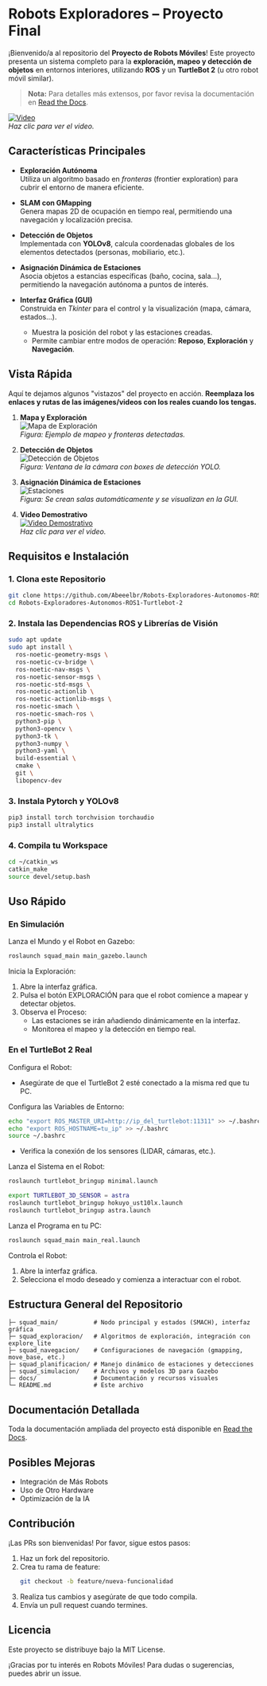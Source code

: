 # Robots Exploradores – Proyecto Final

¡Bienvenido/a al repositorio del **Proyecto de Robots Móviles**! Este proyecto presenta un sistema completo para la **exploración, mapeo y detección de objetos** en entornos interiores, utilizando **ROS** y un **TurtleBot 2** (u otro robot móvil similar).

> **Nota:** Para detalles más extensos, por favor revisa la documentación en [Read the Docs](https://robots-exploradores-autonomos-ros1-turtlebot-2.readthedocs.io/es/latest/).

[![Video](/doc-RobotsExploradores/source/img/VideoSimulacion.png)](https://drive.google.com/file/d/13IIA79M0_kRF3XvuBS5XlNPnEU61BiQG/view?usp=sharing)  
_Haz clic para ver el video._

## Características Principales

- **Exploración Autónoma**  
  Utiliza un algoritmo basado en _fronteras_ (frontier exploration) para cubrir el entorno de manera eficiente.

- **SLAM con GMapping**  
  Genera mapas 2D de ocupación en tiempo real, permitiendo una navegación y localización precisa.

- **Detección de Objetos**  
  Implementada con **YOLOv8**, calcula coordenadas globales de los elementos detectados (personas, mobiliario, etc.).

- **Asignación Dinámica de Estaciones**  
  Asocia objetos a estancias específicas (baño, cocina, sala…), permitiendo la navegación autónoma a puntos de interés.

- **Interfaz Gráfica (GUI)**  
  Construida en _Tkinter_ para el control y la visualización (mapa, cámara, estados...).  
  - Muestra la posición del robot y las estaciones creadas.  
  - Permite cambiar entre modos de operación: **Reposo**, **Exploración** y **Navegación**.

## Vista Rápida

Aquí te dejamos algunos "vistazos" del proyecto en acción. **Reemplaza los enlaces y rutas de las imágenes/videos con los reales cuando los tengas.**

1. **Mapa y Exploración**  
   ![Mapa de Exploración](/doc-RobotsExploradores/source/img/Exploracion.png)  
   _Figura: Ejemplo de mapeo y fronteras detectadas._

2. **Detección de Objetos**  
   ![Detección de Objetos](/doc-RobotsExploradores/source/img/Deteccion.png)  
   _Figura: Ventana de la cámara con boxes de detección YOLO._

3. **Asignación Dinámica de Estaciones**  
   ![Estaciones](/doc-RobotsExploradores/source/img/creacionSalas.png)  
   _Figura: Se crean salas automáticamente y se visualizan en la GUI._

4. **Video Demostrativo**  
   [![Video Demostrativo](/doc-RobotsExploradores/source/img/VideoReal.png)](https://drive.google.com/file/d/13IIA79M0_kRF3XvuBS5XlNPnEU61BiQG/view?usp=sharing)  
   _Haz clic para ver el video._

## Requisitos e Instalación

### 1. Clona este Repositorio
```bash
git clone https://github.com/Abeeelbr/Robots-Exploradores-Autonomos-ROS1-Turtlebot-2.git
cd Robots-Exploradores-Autonomos-ROS1-Turtlebot-2
```

### 2. Instala las Dependencias ROS y Librerías de Visión
```bash
sudo apt update
sudo apt install \
  ros-noetic-geometry-msgs \
  ros-noetic-cv-bridge \
  ros-noetic-nav-msgs \
  ros-noetic-sensor-msgs \
  ros-noetic-std-msgs \
  ros-noetic-actionlib \
  ros-noetic-actionlib-msgs \
  ros-noetic-smach \
  ros-noetic-smach-ros \
  python3-pip \
  python3-opencv \
  python3-tk \
  python3-numpy \
  python3-yaml \
  build-essential \
  cmake \
  git \
  libopencv-dev
```

### 3. Instala Pytorch y YOLOv8
```bash
pip3 install torch torchvision torchaudio
pip3 install ultralytics
```

### 4. Compila tu Workspace
```bash
cd ~/catkin_ws
catkin_make
source devel/setup.bash
```

## Uso Rápido

### En Simulación
Lanza el Mundo y el Robot en Gazebo:
```bash
roslaunch squad_main main_gazebo.launch
```

Inicia la Exploración:
1. Abre la interfaz gráfica.
2. Pulsa el botón EXPLORACIÓN para que el robot comience a mapear y detectar objetos.
3. Observa el Proceso:
   - Las estaciones se irán añadiendo dinámicamente en la interfaz.
   - Monitorea el mapeo y la detección en tiempo real.

### En el TurtleBot 2 Real


Configura el Robot:

- Asegúrate de que el TurtleBot 2 esté conectado a la misma red que tu PC.

Configura las Variables de Entorno:
```bash
echo "export ROS_MASTER_URI=http://ip_del_turtlebot:11311" >> ~/.bashrc
echo "export ROS_HOSTNAME=tu_ip" >> ~/.bashrc
source ~/.bashrc
```

- Verifica la conexión de los sensores (LIDAR, cámaras, etc.).

Lanza el Sistema en el Robot:
```bash
roslaunch turtlebot_bringup minimal.launch
```
```bash
export TURTLEBOT_3D_SENSOR = astra
roslaunch turtlebot_bringup hokuyo_ust10lx.launch
roslaunch turtlebot_bringup astra.launch
```

Lanza el Programa en tu PC:
```bash
roslaunch squad_main main_real.launch
```

Controla el Robot:
1. Abre la interfaz gráfica.
2. Selecciona el modo deseado y comienza a interactuar con el robot.

## Estructura General del Repositorio
```
├─ squad_main/          # Nodo principal y estados (SMACH), interfaz gráfica
├─ squad_exploracion/   # Algoritmos de exploración, integración con explore_lite
├─ squad_navegacion/    # Configuraciones de navegación (gmapping, move_base, etc.)
├─ squad_planificacion/ # Manejo dinámico de estaciones y detecciones
├─ squad_simulacion/    # Archivos y modelos 3D para Gazebo
├─ docs/                # Documentación y recursos visuales
└─ README.md            # Este archivo
```

## Documentación Detallada
Toda la documentación ampliada del proyecto está disponible en [Read the Docs](https://robots-exploradores-autonomos-ros1-turtlebot-2.readthedocs.io/es/latest/).

## Posibles Mejoras
- Integración de Más Robots
- Uso de Otro Hardware
- Optimización de la IA

## Contribución
¡Las PRs son bienvenidas! Por favor, sigue estos pasos:

1. Haz un fork del repositorio.
2. Crea tu rama de feature:
   ```bash
   git checkout -b feature/nueva-funcionalidad
   ```
3. Realiza tus cambios y asegúrate de que todo compila.
4. Envía un pull request cuando termines.

## Licencia
Este proyecto se distribuye bajo la MIT License.


¡Gracias por tu interés en Robots Móviles! Para dudas o sugerencias, puedes abrir un issue.
